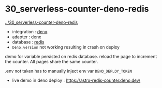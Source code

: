 # 30_serverless-counter-deno-redis
[../30_serverless-counter-deno-redis](../30_serverless-counter-deno-redis)

* integration : [deno](https://docs.astro.build/en/guides/integrations-guide/deno/)
* adapter : deno
* database : [redis](https://app.redislabs.com/#/databases)
* `Deno.version` not working resulting in crash on deploy

demo for variable persisted on redis database. reload the page to increment the counter. All pages share the same counter.

.env not taken has to manually inject env var `DENO_DEPLOY_TOKEN`

* live demo in deno deploy : https://astro-redis-counter.deno.dev/

